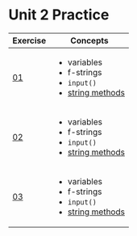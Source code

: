 # Unit 2 Practice

| Exercise            | Concepts |
|---------------------|----------|
|[01](exercise_1.md) | <ul><li>variables</li><li>f-strings</li><li>`input()`</li><li>[string methods](https://www.w3schools.com/python/python_ref_string.asp)</li></ul>|
|[02](exercise_2.md) | <ul><li>variables</li><li>f-strings</li><li>`input()`</li><li>[string methods](https://www.w3schools.com/python/python_ref_string.asp)</li></ul>
|[03](exercise_3.md) | <ul><li>variables</li><li>f-strings</li><li>`input()`</li><li>[string methods](https://www.w3schools.com/python/python_ref_string.asp)</li></ul>
